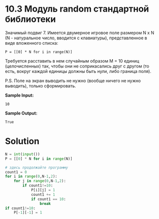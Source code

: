 # 10.3 Модуль random стандартной библиотеки

Значимый подвиг 7. Имеется двумерное игровое поле размером N x N (N - натуральное число, вводится с клавиатуры),
представленное в виде вложенного списка:

`P = [[0] * N for i in range(N)]`

Требуется расставить в нем случайным образом M = 10 единиц (целочисленных) так, чтобы они не соприкасались друг с
другом (то есть, вокруг каждой единицы должны быть нули, либо граница поля).

P.S. Поле на экран выводить не нужно (вообще ничего не нужно выводить), только сформировать.

**Sample Input:**

```
10
```

**Sample Output:**

```
True
```

# Solution

```python
N = int(input())
P = [[0] * N for i in range(N)]

# здесь продолжайте программу
count1 = 0
for i in range(0,N-1,2):
    for j in range(0,N-1,2):
        if count1!=10:
            P[i][j] = 1
            count1 += 1
            if count1 == 10:
                break
if count1!=10:
    P[-1][-1] = 1
```